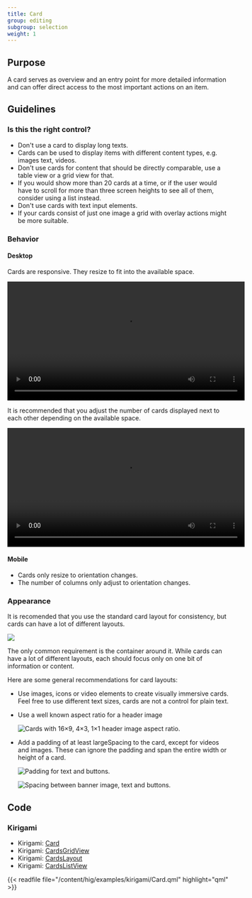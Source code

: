 ```yaml
---
title: Card
group: editing
subgroup: selection
weight: 1
---
```


Purpose
-------

A card serves as overview and an entry point for more detailed
information and can offer direct access to the most important actions on
an item.

Guidelines
----------

### Is this the right control?

-   Don't use a card to display long texts.
-   Cards can be used to display items with different content types,
    e.g. images text, videos.
-   Don't use cards for content that should be directly comparable, use
    a table view or a grid view for that.
-   If you would show more than 20 cards at a time, or if the user would
    have to scroll for more than three screen heights to see all of
    them, consider using a list instead.
-   Don't use cards with text input elements.
-   If your cards consist of just one image a grid with overlay actions
    might be more suitable.

### Behavior

#### Desktop

Cards are responsive. They resize to fit into the available space.

<video autoplay controls 
   src="https://cdn.kde.org/hig/video/20201125/CardLayout1.webm" loop="true" 
   playsinline="true" width="536" onended="this.play()" class="border"></video>


It is recommended that you adjust the number of cards displayed next to
each other depending on the available space.

<video autoplay controls 
   src="https://cdn.kde.org/hig/video/20201125/CardLayout2.webm" loop="true" 
   playsinline="true" width="536" onended="this.play()" class="border"></video>

#### Mobile

-   Cards only resize to orientation changes.
-   The number of columns only adjust to orientation changes.

### Appearance

It is recomended that you use the standard card layout for consistency,
but cards can have a lot of different layouts.

![](/hig/Card6.png)

The only common requirement is the container around it. While cards can
have a lot of different layouts, each should focus only on one bit of
information or content.

Here are some general recommendations for card layouts:

-   Use images, icons or video elements to create visually immersive
    cards. Feel free to use different text sizes, cards are not a
    control for plain text.

-   Use a well known aspect ratio for a header image

    ![Cards with 16×9, 4×3, 1×1 header image aspect
    ratio.](/hig/Card5.png)

-   Add a padding of at least largeSpacing to the card, except for
    videos and images. These can ignore the padding and span the entire
    width or height of a card.

    ![Padding for text and buttons.](/hig/Card2.png)

    ![Spacing between banner image, text and buttons.](/img/Card7.png)

Code
----

### Kirigami

- Kirigami: [Card](docs:kirigami2;Card)
- Kirigami: [CardsGridView](docs:kirigami2;CardsGridView)
- Kirigami: [CardsLayout](docs:kirigami2;CardsLayout)
- Kirigami: [CardsListView](docs:kirigami2;CardsListView)

{{< readfile file="/content/hig/examples/kirigami/Card.qml" highlight="qml" >}}
